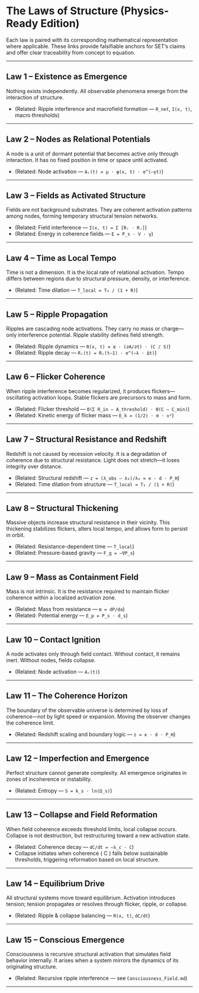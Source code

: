 
# The Laws of Structure (Physics-Ready Edition)

Each law is paired with its corresponding mathematical representation where applicable. These links provide falsifiable anchors for SET’s claims and offer clear traceability from concept to equation.

---

## Law 1 – Existence as Emergence
Nothing exists independently. All observable phenomena emerge from the interaction of structure.

- (Related: Ripple interference and macrofield formation — `R_net`, `I(x, t)`, macro thresholds)

---

## Law 2 – Nodes as Relational Potentials
A node is a unit of dormant potential that becomes active only through interaction. It has no fixed position in time or space until activated.

- (Related: Node activation — `Aᵢ(t) = μ · φ(x, t) · e^(–γt)`)

---

## Law 3 – Fields as Activated Structure
Fields are not background substrates. They are coherent activation patterns among nodes, forming temporary structural tension networks.

- (Related: Field interference — `I(x, t) = Σ [Rᵢ · Rⱼ]`)
- (Related: Energy in coherence fields — `E = P_s · V · γ`)

---

## Law 4 – Time as Local Tempo
Time is not a dimension. It is the local rate of relational activation. Tempo differs between regions due to structural pressure, density, or interference.

- (Related: Time dilation — `T_local = T₀ / (1 + R)`)

---

## Law 5 – Ripple Propagation
Ripples are cascading node activations. They carry no mass or charge—only interference potential. Ripple stability defines field strength.

- (Related: Ripple dynamics — `R(x, t) = α · (∂A/∂t) · (C / S)`)
- (Related: Ripple decay — `Rᵢ(t) = Rᵢ(t–1) · e^(–λ · Δt)`)

---

## Law 6 – Flicker Coherence
When ripple interference becomes regularized, it produces flickers—oscillating activation loops. Stable flickers are precursors to mass and form.

- (Related: Flicker threshold — `Θ(Σ R_in – A_threshold) · Θ(C – C_min)`)
- (Related: Kinetic energy of flicker mass — `E_k = (1/2) · m · v²`)

---

## Law 7 – Structural Resistance and Redshift
Redshift is not caused by recession velocity. It is a degradation of coherence due to structural resistance. Light does not stretch—it loses integrity over distance.

- (Related: Structural redshift — `z = (λ_obs – λ₀)/λ₀ = κ · d · P_H`)
- (Related: Time dilation from structure — `T_local = T₀ / (1 + R)`)

---

## Law 8 – Structural Thickening
Massive objects increase structural resistance in their vicinity. This thickening stabilizes flickers, alters local tempo, and allows form to persist in orbit.

- (Related: Resistance-dependent time — `T_local`)
- (Related: Pressure-based gravity — `F_g = –∇P_s`)

---

## Law 9 – Mass as Containment Field
Mass is not intrinsic. It is the resistance required to maintain flicker coherence within a localized activation zone.

- (Related: Mass from resistance — `m = dP/da`)
- (Related: Potential energy — `E_p = P_s · d_s`)

---

## Law 10 – Contact Ignition
A node activates only through field contact. Without contact, it remains inert. Without nodes, fields collapse.

- (Related: Node activation — `Aᵢ(t)`)

---

## Law 11 – The Coherence Horizon
The boundary of the observable universe is determined by loss of coherence—not by light speed or expansion. Moving the observer changes the coherence limit.

- (Related: Redshift scaling and boundary logic — `z = κ · d · P_H`)

---

## Law 12 – Imperfection and Emergence
Perfect structure cannot generate complexity. All emergence originates in zones of incoherence or instability.

- (Related: Entropy — `S = k_s · ln(Ω_s)`)

---

## Law 13 – Collapse and Field Reformation
When field coherence exceeds threshold limits, local collapse occurs. Collapse is not destruction, but restructuring toward a new activation state.

- (Related: Coherence decay — `dC/dt = –λ_c · C`)
- Collapse initiates when coherence \( C \) falls below sustainable thresholds, triggering reformation based on local structure.

---

## Law 14 – Equilibrium Drive
All structural systems move toward equilibrium. Activation introduces tension; tension propagates or resolves through flicker, ripple, or collapse.

- (Related: Ripple & collapse balancing — `R(x, t)`, `dC/dt`)

---

## Law 15 – Conscious Emergence
Consciousness is recursive structural activation that simulates field behavior internally. It arises when a system mirrors the dynamics of its originating structure.

- (Related: Recursive ripple interference — see `Consciousness_Field.md`)

---
